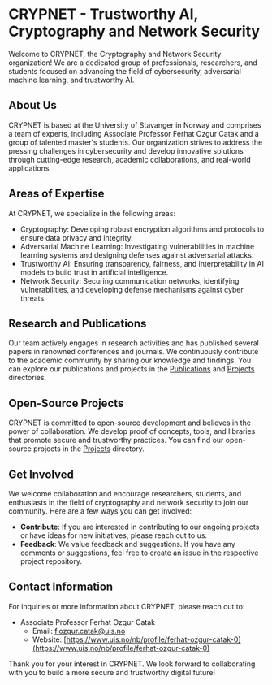 # CRYPNET - Trustworthy AI, Cryptography and Network Security

Welcome to CRYPNET, the Cryptography and Network Security organization! We are a dedicated group of professionals, researchers, and students focused on advancing the field of cybersecurity, adversarial machine learning, and trustworthy AI.

## About Us
CRYPNET is based at the University of Stavanger in Norway and comprises a team of experts, including Associate Professor Ferhat Ozgur Catak and a group of talented master's students. Our organization strives to address the pressing challenges in cybersecurity and develop innovative solutions through cutting-edge research, academic collaborations, and real-world applications.

## Areas of Expertise
At CRYPNET, we specialize in the following areas:
- Cryptography: Developing robust encryption algorithms and protocols to ensure data privacy and integrity.
- Adversarial Machine Learning: Investigating vulnerabilities in machine learning systems and designing defenses against adversarial attacks.
- Trustworthy AI: Ensuring transparency, fairness, and interpretability in AI models to build trust in artificial intelligence.
- Network Security: Securing communication networks, identifying vulnerabilities, and developing defense mechanisms against cyber threats.

## Research and Publications
Our team actively engages in research activities and has published several papers in renowned conferences and journals. We continuously contribute to the academic community by sharing our knowledge and findings. You can explore our publications and projects in the [Publications](./publications) and [Projects](./projects) directories.

## Open-Source Projects
CRYPNET is committed to open-source development and believes in the power of collaboration. We develop proof of concepts, tools, and libraries that promote secure and trustworthy practices. You can find our open-source projects in the [Projects](./projects) directory.

## Get Involved
We welcome collaboration and encourage researchers, students, and enthusiasts in the field of cryptography and network security to join our community. Here are a few ways you can get involved:

- **Contribute**: If you are interested in contributing to our ongoing projects or have ideas for new initiatives, please reach out to us.
- **Feedback**: We value feedback and suggestions. If you have any comments or suggestions, feel free to create an issue in the respective project repository.

## Contact Information
For inquiries or more information about CRYPNET, please reach out to:

- Associate Professor Ferhat Ozgur Catak
  - Email: f.ozgur.catak@uis.no
  - Website: [https://www.uis.no/nb/profile/ferhat-ozgur-catak-0](https://www.uis.no/nb/profile/ferhat-ozgur-catak-0)

Thank you for your interest in CRYPNET. We look forward to collaborating with you to build a more secure and trustworthy digital future!

